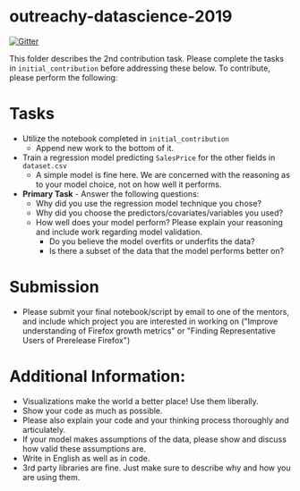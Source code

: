 # outreachy-datascience-2019

[![Gitter](https://badges.gitter.im/mozilla-datascience-outreach/community.svg)](https://gitter.im/mozilla-datascience-outreach/community?utm_source=badge&utm_medium=badge&utm_campaign=pr-badge)

This folder describes the 2nd contribution task. Please complete the tasks in `initial_contribution` before addressing these below. To contribute, please perform the following:

# Tasks
* Utilize the notebook completed in `initial_contribution`
  - Append new work to the bottom of it. 
* Train a regression model predicting `SalesPrice` for the other fields in `dataset.csv`
  - A simple model is fine here. We are concerned with the reasoning as to your model choice, not on how well it performs. 
* **Primary Task** - Answer the following questions:  
   - Why did you use the regression model technique you chose? 
   - Why did you choose the predictors/covariates/variables you used?
   - How well does your model perform? Please explain your reasoning and include work regarding model validation. 
     - Do you believe the model overfits or underfits the data?
     - Is there a subset of the data that the model performs better on?

# Submission
* Please submit your final notebook/script by email to one of the mentors, and include which project you are interested in working on ("Improve understanding of Firefox growth metrics" or "Finding Representative Users of Prerelease Firefox")

# Additional Information:
* Visualizations make the world a better place! Use them liberally. 
* Show your code as much as possible.
* Please also explain your code and your thinking process thoroughly and articulately.
* If your model makes assumptions of the data, please show and discuss how valid these assumptions are.
* Write in English as well as in code.
* 3rd party libraries are fine. Just make sure to describe why and how you are using them. 
